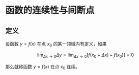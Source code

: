 # 函数的连续性与间断点

## 定义

设函数 $y = f(x)$ 在点 $x_0$ 的某一领域内有定义，如果

$$
\lim_{\Delta x \rightarrow 0} \Delta y = \lim_{\Delta x \rightarrow 0} [f(x_0 + \Delta x) - f(x_0)] = 0
$$

那么就称函数 $y = f(x)$ 在点 $x_0$ 连续。